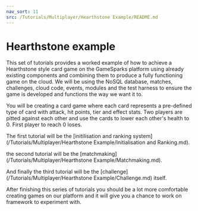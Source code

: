 ```yaml
---
nav_sort: 11
src: /Tutorials/Multiplayer/Hearthstone Example/README.md
---
```


# Hearthstone example

This set of tutorials provides a worked example of how to achieve a Hearthstone style card game on the GameSparks platform using already existing components and combining them to produce a fully functioning game on the cloud. We will be using the NoSQL database, matches, challenges, cloud code, events, modules and the test harness to ensure the game is developed and functions the way we want it to.

You will be creating a card game where each card represents a pre-defined type of card with attack, hit points, tier and effect stats. Two players are pitted against each other and use the cards to lower each other's health to 0. First player to reach 0 loses.

The first tutorial will be the [initilisation and ranking system](/Tutorials/Multiplayer/Hearthstone Example/Initialisation and Ranking.md).

the second tutorial will be the [matchmaking](/Tutorials/Multiplayer/Hearthstone Example/Matchmaking.md).

And finally the third tutorial will be the [challenge](/Tutorials/Multiplayer/Hearthstone Example/Challenge.md) itself.

After finishing this series of tutorials you should be a lot more comfortable creating games on our platform and it will give you a chance to work on framework to experiment with.
